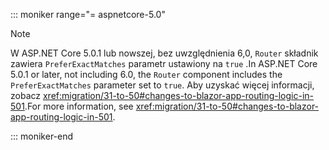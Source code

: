 ::: moniker range="= aspnetcore-5.0"

> [!NOTE]
> <span data-ttu-id="7b1f5-101">W ASP.NET Core 5.0.1 lub nowszej, bez uwzględnienia 6,0, `Router` składnik zawiera `PreferExactMatches` parametr ustawiony na `true` .</span><span class="sxs-lookup"><span data-stu-id="7b1f5-101">In ASP.NET Core 5.0.1 or later, not including 6.0, the `Router` component includes the `PreferExactMatches` parameter set to `true`.</span></span> <span data-ttu-id="7b1f5-102">Aby uzyskać więcej informacji, zobacz <xref:migration/31-to-50#changes-to-blazor-app-routing-logic-in-501>.</span><span class="sxs-lookup"><span data-stu-id="7b1f5-102">For more information, see <xref:migration/31-to-50#changes-to-blazor-app-routing-logic-in-501>.</span></span>

::: moniker-end
